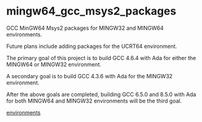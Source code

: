 # mingw64_gcc_msys2_packages
GCC MinGW64 Msys2 packages for MINGW32 and MINGW64 environments.

Future plans include adding packages for the UCRT64 environment.

The primary goal of this project is to build GCC 4.6.4 with Ada for either the MINGW64 or MINGW32 environment.

A secondary goal is to build GCC 4.3.6 with Ada for the MINGW32 environment.

After the above goals are completed, building GCC 6.5.0 and 8.5.0 with Ada for both MINGW64 and MINGW32 environments will be the third goal.

[environments](https://www.msys2.org/docs/environments/)
